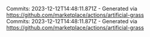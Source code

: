 Commits: 2023-12-12T14:48:11.871Z - Generated via https://github.com/marketplace/actions/artificial-grass
<br>
Commits: 2023-12-12T14:48:11.871Z - Generated via https://github.com/marketplace/actions/artificial-grass
<br>
